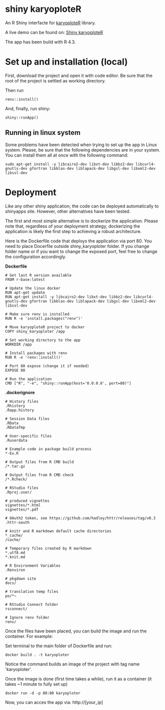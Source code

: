 # shiny karyoploteR

An R Shiny interfacte for <a href="http://bioconductor.org/packages/release/bioc/html/karyoploteR.html#:~:text=karyoploteR%20creates%20karyotype%20plots%20of,coordinates%20into%20the%20plot%20coordinates." target="_blank">karyoploteR</a> library.

A live demo can be found on: <a href="https://mcocam.shinyapps.io/karyo_1/" target="_blank">Shiny karyoploteR</a>

The app has been build with R 4.3.

# Set up and installation (local)

First, download the project and open it with code editor. Be sure that the root of the project is settled as working directory.

Then run 
```
renv::install()
```
  
And, finally, run shiny:
```
shiny::runApp()
```

## Running in linux system

Some problems have been detected when trying to set up the app in Linux system. Please, be sure that the following dependencies are in your system. You can install them all at once with the following command:

```
sudo apt-get install -y libcairo2-dev libxt-dev libbz2-dev libcurl4-gnutls-dev gfortran libblas-dev liblapack-dev libgsl-dev libxml2-dev libssl-dev
```

# Deployment

Like any other shiny application, the code can be deployed automatically to shinyapps site.
However, other alternatives have been tested.

The first and most simple alternative is to dockerize the application. Please note that, regardless of your deployment strategy, dockerizing the application is likely the first step to achieving a robust architecture.

Here is the Dockerfile code that deploys the application via port 80. You need to place Docerfile outside shiny_karyoploter
folder. If you change folder name or if you want to change the exposed port, feel free to change the configuration accordingly.

**Dockerfile**
```
# Get last R version available
FROM r-base:latest

# Update the linux docker
RUN apt-get update
RUN apt-get install -y libcairo2-dev libxt-dev libbz2-dev libcurl4-gnutls-dev gfortran libblas-dev liblapack-dev libgsl-dev libxml2-dev libssl-dev

# Make sure renv is installed
RUN R -e 'install.packages("renv")'

# Move karyoploteR project to docker
COPY shiny_karyoploter /app

# Set working directory to the app
WORKDIR /app

# Install packages with renv
RUN R -e 'renv::install()'

# Port 80 expose (change it if needed)
EXPOSE 80

# Run the application
CMD ["R", "-e", "shiny::runApp(host='0.0.0.0', port=80)"]
```

**.dockerignore**
```
# History files
.Rhistory
.Rapp.history

# Session Data files
.RData
.RDataTmp

# User-specific files
.Ruserdata

# Example code in package build process
*-Ex.R

# Output files from R CMD build
/*.tar.gz

# Output files from R CMD check
/*.Rcheck/

# RStudio files
.Rproj.user/

# produced vignettes
vignettes/*.html
vignettes/*.pdf

# OAuth2 token, see https://github.com/hadley/httr/releases/tag/v0.3
.httr-oauth

# knitr and R markdown default cache directories
*_cache/
/cache/

# Temporary files created by R markdown
*.utf8.md
*.knit.md

# R Environment Variables
.Renviron

# pkgdown site
docs/

# translation temp files
po/*~

# RStudio Connect folder
rsconnect/

# Ignore renv folder
renv/
```

Once the files have been placed, you can build the image and run the container. For example:

Set terminal to the main folder of Dockerfile and run:
```
docker build . -t karyoploter
```
Notice the command builds an image of the project with tag name 'karyoploter'.

Once the image is done (first time takes a while), run it as a container (it takes ~1 minute to fully set up)
```
docker run -d -p 80:80 karyoploter
```

Now, you can acces the app via: http://[your_ip]
